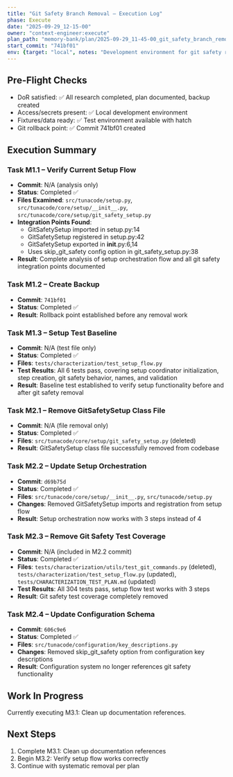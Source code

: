 ```yaml
---
title: "Git Safety Branch Removal – Execution Log"
phase: Execute
date: "2025-09-29_12-15-00"
owner: "context-engineer:execute"
plan_path: "memory-bank/plan/2025-09-29_11-45-00_git_safety_branch_removal_plan.md"
start_commit: "741bf01"
env: {target: "local", notes: "Development environment for git safety removal"}
---
```


## Pre-Flight Checks
- DoR satisfied: ✅ All research completed, plan documented, backup created
- Access/secrets present: ✅ Local development environment
- Fixtures/data ready: ✅ Test environment available with hatch
- Git rollback point: ✅ Commit 741bf01 created

## Execution Summary

### Task M1.1 – Verify Current Setup Flow
- **Commit**: N/A (analysis only)
- **Status**: Completed ✅
- **Files Examined**: `src/tunacode/setup.py`, `src/tunacode/core/setup/__init__.py`, `src/tunacode/core/setup/git_safety_setup.py`
- **Integration Points Found**:
  - GitSafetySetup imported in setup.py:14
  - GitSafetySetup registered in setup.py:42
  - GitSafetySetup exported in __init__.py:6,14
  - Uses skip_git_safety config option in git_safety_setup.py:38
- **Result**: Complete analysis of setup orchestration flow and all git safety integration points documented

### Task M1.2 – Create Backup
- **Commit**: `741bf01`
- **Status**: Completed ✅
- **Result**: Rollback point established before any removal work

### Task M1.3 – Setup Test Baseline
- **Commit**: N/A (test file only)
- **Status**: Completed ✅
- **Files**: `tests/characterization/test_setup_flow.py`
- **Test Results**: All 6 tests pass, covering setup coordinator initialization, step creation, git safety behavior, names, and validation
- **Result**: Baseline test established to verify setup functionality before and after git safety removal

### Task M2.1 – Remove GitSafetySetup Class File
- **Commit**: N/A (file removal only)
- **Status**: Completed ✅
- **Files**: `src/tunacode/core/setup/git_safety_setup.py` (deleted)
- **Result**: GitSafetySetup class file successfully removed from codebase

### Task M2.2 – Update Setup Orchestration
- **Commit**: `d69b75d`
- **Status**: Completed ✅
- **Files**: `src/tunacode/core/setup/__init__.py`, `src/tunacode/setup.py`
- **Changes**: Removed GitSafetySetup imports and registration from setup flow
- **Result**: Setup orchestration now works with 3 steps instead of 4

### Task M2.3 – Remove Git Safety Test Coverage
- **Commit**: N/A (included in M2.2 commit)
- **Status**: Completed ✅
- **Files**: `tests/characterization/utils/test_git_commands.py` (deleted), `tests/characterization/test_setup_flow.py` (updated), `tests/CHARACTERIZATION_TEST_PLAN.md` (updated)
- **Test Results**: All 304 tests pass, setup flow test works with 3 steps
- **Result**: Git safety test coverage completely removed

### Task M2.4 – Update Configuration Schema
- **Commit**: `606c9e6`
- **Status**: Completed ✅
- **Files**: `src/tunacode/configuration/key_descriptions.py`
- **Changes**: Removed skip_git_safety option from configuration key descriptions
- **Result**: Configuration system no longer references git safety functionality

## Work In Progress
Currently executing M3.1: Clean up documentation references.

## Next Steps
1. Complete M3.1: Clean up documentation references
2. Begin M3.2: Verify setup flow works correctly
3. Continue with systematic removal per plan